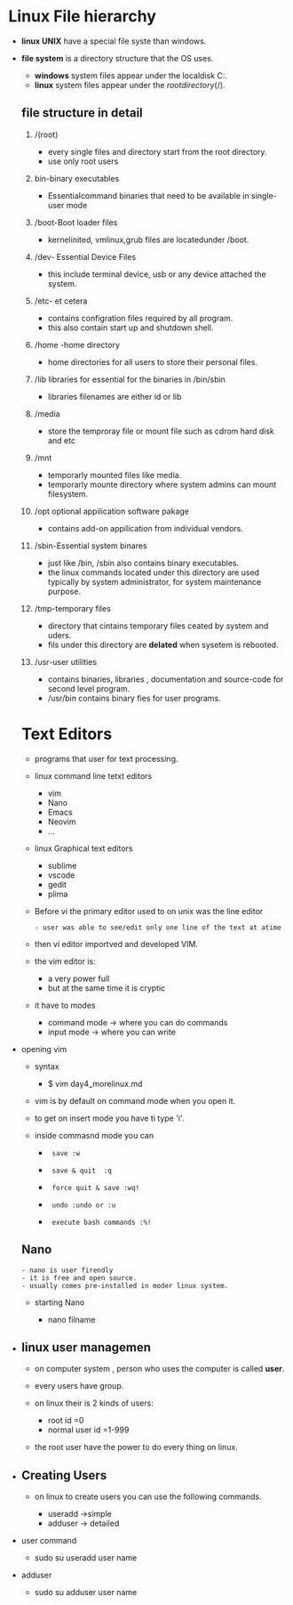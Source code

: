 # Linux File hierarchy
- **linux UNIX** have a special file syste than windows.
- **file system** is a directory structure that the OS uses.
   
   - **windows** system files appear under the localdisk C:.
   - **linux** system files appear under the *rootdirectory*(/). 
  ## file structure in detail
  1) /(root)
       
     * every single files and directory start from the root directory.
     * use only root users
  
  1) bin-binary executables
    
     - Essentialcommand binaries that need to be available in single-user mode
  3) /boot-Boot loader files
     
     - kernelinited, vmlinux,grub files are locatedunder /boot.
  
  4) /dev- Essential Device Files
    
     - this include terminal device, usb or any device attached the system.
  5) /etc- et cetera
     
     - contains configration files required by all program.
     - this also contain start up and shutdown shell.
  6) /home -home directory
     
     - home directories for all users to store their personal files.
  7) /lib libraries for essential for the binaries in /bin/sbin
     
     - libraries filenames are either id or lib
  8) /media 
   
     - store the temproray file or mount file such as cdrom hard disk and etc
  9) /mnt 
    
     - temporarly mounted files like media.
     - temporarly mounte directory where system admins can mount filesystem.
  10) /opt optional appilication software pakage
   
       - contains add-on appilication from individual vendors.
       
    11) /sbin-Essential system binares
   
         - just like /bin, /sbin also contains binary executables.
         - the linux commands located under this directory are used typically by system administrator, for system maintenance purpose.
  12) /tmp-temporary files
   
      - directory that cintains temporary files ceated by system and uders.
      - fils under this directory are **delated** when sysetem is rebooted.
  13) /usr-user utilities
      
      - contains binaries, libraries , documentation and source-code for second level program.
      - /usr/bin contains binary fies for user programs.
  #                       Text Editors
  - programs that user for text processing.
  - linux command line tetxt editors
     
     - vim
     - Nano
     - Emacs
     - Neovim
     - ...
   - linux Graphical text editors
      
     -  sublime  
     -  vscode
     -  gedit
     -  plima
  - Before vi the primary editor used to on unix was the line editor
      
        - user was able to see/edit only one line of the text at atime
  - then vi editor importved and developed VIM.
  - the vim editor is:
     
     - a very power full
     - but at the same time it is cryptic
   - it have to modes
   
     - command mode -> where you can do commands
     - input mode -> where you can write
- opening vim
  
  - syntax
    
     - $ vim day4_morelinux.md
   - vim is by default on command mode when you open it.
   - to get on insert mode you have ti type 'i'.
    - inside commasnd mode you can
       
       -      save :w
       -      save & quit  :q
       -      force quit & save :wq!
       -      undo :undo or :u 
       -      execute bash commands :%!
  ## Nano
    
      - nano is user firendly
      - it is free and open source.
      - usually comes pre-installed in moder linux system.
  - starting Nano
    
    - nano filname
- ## linux user managemen
  - on computer system , person who uses the computer is called **user**.
  - every users have group.
  - on linux their is 2 kinds of users:
     
     - root id =0
     - normal user id =1-999
   - the root user have the power to do every thing on linux.
 - ## Creating Users
   - on linux to create users you can use the following commands.
   
     - useradd ->simple
     - adduser -> detailed
 - user command 
  
   - sudo su useradd user name
 - adduser
   
   - sudo su adduser user name        
  